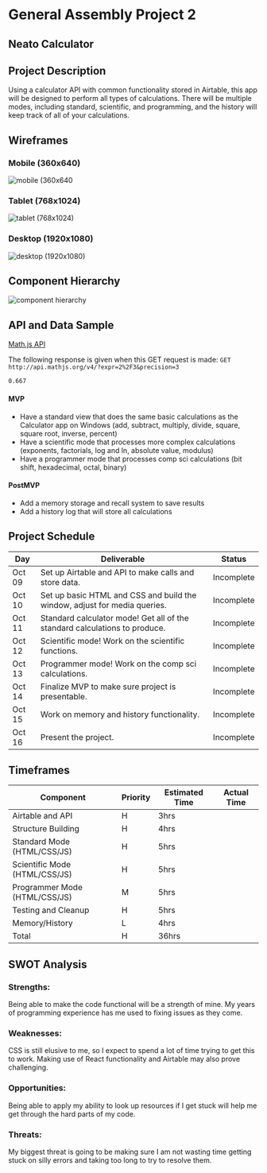 # General Assembly Project 2

## Neato Calculator

## Project Description

Using a calculator API with common functionality stored in Airtable, this app will be designed to perform all types of calculations. There will be multiple modes, including standard, scientific, and programming, and the history will keep track of all of your calculations.

## Wireframes

### Mobile (360x640)
![mobile (360x640](./assets/Mobile.png)

### Tablet (768x1024)
![tablet (768x1024)](./assets/Tablet.png)

### Desktop (1920x1080)
![desktop (1920x1080)](./assets/Desktop.png)

## Component Hierarchy

![component hierarchy](./assets/Components.png)

## API and Data Sample

[Math.js API](https://api.mathjs.org/)

The following response is given when this GET request is made: `GET http://api.mathjs.org/v4/?expr=2%2F3&precision=3`

`0.667`

#### MVP 

- Have a standard view that does the same basic calculations as the Calculator app on Windows (add, subtract, multiply, divide, square, square root, inverse, percent)
- Have a scientific mode that processes more complex calculations (exponents, factorials, log and ln, absolute value, modulus)
- Have a programmer mode that processes comp sci calculations (bit shift, hexadecimal, octal, binary)

#### PostMVP  

- Add a memory storage and recall system to save results
- Add a history log that will store all calculations

## Project Schedule

| Day | Deliverable | Status |
|---|---| ---|
| Oct 09 | Set up Airtable and API to make calls and store data. | Incomplete |
| Oct 10 | Set up basic HTML and CSS and build the window, adjust for media queries. | Incomplete |
| Oct 11 | Standard calculator mode! Get all of the standard calculations to produce. | Incomplete |
| Oct 12 | Scientific mode! Work on the scientific functions. | Incomplete |
| Oct 13 | Programmer mode! Work on the comp sci calculations. | Incomplete |
| Oct 14 | Finalize MVP to make sure project is presentable. | Incomplete |
| Oct 15 | Work on memory and history functionality. | Incomplete |
| Oct 16 | Present the project. | Incomplete |

## Timeframes

| Component | Priority | Estimated Time | Actual Time |
| --- | --- | --- | ---|
| Airtable and API | H | 3hrs |  |
| Structure Building | H | 4hrs |  |
| Standard Mode (HTML/CSS/JS) | H | 5hrs |  |
| Scientific Mode (HTML/CSS/JS) | H | 5hrs |  |
| Programmer Mode (HTML/CSS/JS) | M | 5hrs |  |
| Testing and Cleanup | H | 5hrs |  |
| Memory/History | L | 4hrs |  |
| Total | H | 36hrs |  |

## SWOT Analysis

### Strengths:

Being able to make the code functional will be a strength of mine. My years of programming experience has me used to fixing issues as they come.

### Weaknesses:

CSS is still elusive to me, so I expect to spend a lot of time trying to get this to work. Making use of React functionality and Airtable may also prove challenging.

### Opportunities:

Being able to apply my ability to look up resources if I get stuck will help me get through the hard parts of my code.

### Threats:

My biggest threat is going to be making sure I am not wasting time getting stuck on silly errors and taking too long to try to resolve them.
